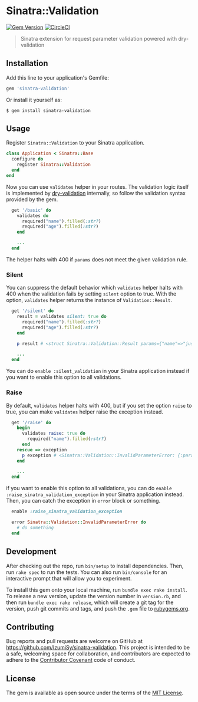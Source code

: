 # Sinatra::Validation
[![Gem Version](https://badge.fury.io/rb/sinatra-validation.svg)](https://badge.fury.io/rb/sinatra-validation)
[![CircleCI](https://circleci.com/gh/IzumiSy/sinatra-validation.svg?style=shield)](https://circleci.com/gh/IzumiSy/sinatra-validation)

> Sinatra extension for request parameter validation powered with dry-validation

## Installation

Add this line to your application's Gemfile:

```ruby
gem 'sinatra-validation'
```

Or install it yourself as:

    $ gem install sinatra-validation

## Usage
Register `Sinatra::Validation` to your Sinatra application.
```ruby
class Application < Sinatra::Base
  configure do
    register Sinatra::Validation
  end
end
```
Now you can use `validates` helper in your routes. The validation logic itself is implemented by [dry-validation](http://dry-rb.org/gems/dry-validation/) internally, so follow the validation syntax provided by the gem.
```ruby
  get '/basic' do
    validates do
      required("name").filled(:str?)
      required("age").filled(:str?)
    end

    ...
  end
```
The helper halts with 400 if `params` does not meet the given validation rule.

### Silent
You can suppress the default behavior which `validates` helper halts with 400 when the validation fails by setting `silent` option to true. With the option, `validates` helper returns the instance of `Validation::Result`.
```ruby
  get '/silent' do
    result = validates silent: true do
      required("name").filled(:str?)
      required("age").filled(:str?)
    end

    p result # <struct Sinatra::Validation::Result params={"name"=>"justine"}, messages=["age is missing"]>

    ...
  end
```
You can do `enable :silent_validation` in your Sinatra application instead if you want to enable this option to all validations.
### Raise
By default, `validates` helper halts with 400, but if you set the option `raise` to true, you can make `validates` helper raise the exception instead.
```ruby
  get '/raise' do
    begin
      validates raise: true do
        required("name").filled(:str?)
      end
    rescue => exception
      p exception # <Sinatra::Validation::InvalidParameterError: {:params=>{}, :messages=>["name is missing"]}>
    end

    ...
  end
```
if you want to enable this option to all validations, you can do `enable :raise_sinatra_validation_exception` in your Sinatra application instead. Then, you can catch the exception in `error` block or something.
```ruby
  enable :raise_sinatra_validation_exception

  error Sinatra::Validation::InvalidParameterError do
    # do something
  end
```

## Development

After checking out the repo, run `bin/setup` to install dependencies. Then, run `rake spec` to run the tests. You can also run `bin/console` for an interactive prompt that will allow you to experiment.

To install this gem onto your local machine, run `bundle exec rake install`. To release a new version, update the version number in `version.rb`, and then run `bundle exec rake release`, which will create a git tag for the version, push git commits and tags, and push the `.gem` file to [rubygems.org](https://rubygems.org).

## Contributing

Bug reports and pull requests are welcome on GitHub at https://github.com/IzumiSy/sinatra-validation. This project is intended to be a safe, welcoming space for collaboration, and contributors are expected to adhere to the [Contributor Covenant](http://contributor-covenant.org) code of conduct.


## License

The gem is available as open source under the terms of the [MIT License](http://opensource.org/licenses/MIT).

